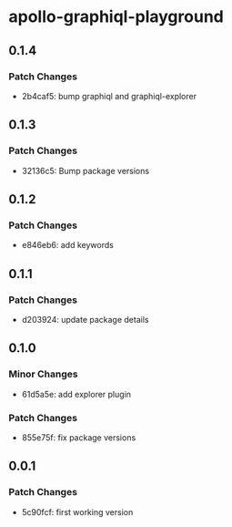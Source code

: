 # apollo-graphiql-playground

## 0.1.4

### Patch Changes

- 2b4caf5: bump graphiql and graphiql-explorer

## 0.1.3

### Patch Changes

- 32136c5: Bump package versions

## 0.1.2

### Patch Changes

- e846eb6: add keywords

## 0.1.1

### Patch Changes

- d203924: update package details

## 0.1.0

### Minor Changes

- 61d5a5e: add explorer plugin

### Patch Changes

- 855e75f: fix package versions

## 0.0.1

### Patch Changes

- 5c90fcf: first working version
